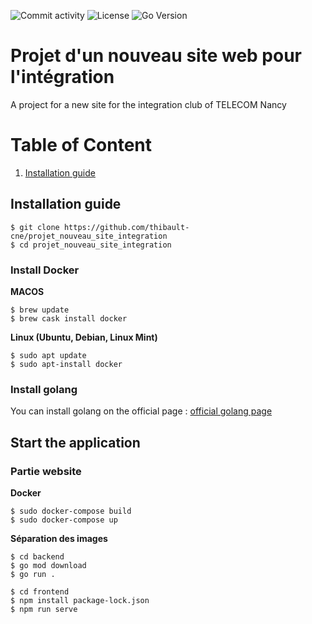 ![Commit activity](https://img.shields.io/github/commit-activity/w/thibault-cne/projet_nouveau_site_integration)
![License](https://img.shields.io/github/license/thibault-cne/projet_nouveau_site_integration)
![Go Version](https://img.shields.io/github/go-mod/go-version/thibault-cne/projet_nouveau_site_integration/master?filename=backend%2Fgo.mod)
# Projet d'un nouveau site web pour l'intégration
A project for a new site for the integration club of TELECOM Nancy

# Table of Content

1. [Installation guide](#installation-guide)

## Installation guide

``` shell
$ git clone https://github.com/thibault-cne/projet_nouveau_site_integration
$ cd projet_nouveau_site_integration
```

### Install Docker

**MACOS**

``` shell
$ brew update
$ brew cask install docker
```

**Linux (Ubuntu, Debian, Linux Mint)**

``` shell
$ sudo apt update
$ sudo apt-install docker
```

### Install golang

You can install golang on the official page : [official golang page](https://go.dev/doc/install)

## Start the application

### Partie website

**Docker**

``` shell
$ sudo docker-compose build
$ sudo docker-compose up
```

**Séparation des images**

``` shell
$ cd backend
$ go mod download
$ go run .
```

``` shell
$ cd frontend
$ npm install package-lock.json
$ npm run serve
```
